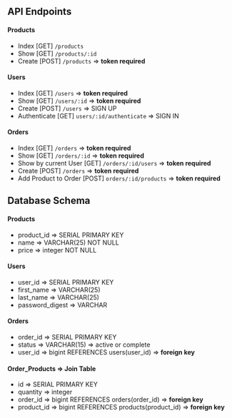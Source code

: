 ## API Endpoints

#### Products

- Index [GET] `/products`
- Show [GET] `/products/:id`
- Create [POST] `/products` => **token required**

#### Users

- Index [GET] `/users` => **token required**
- Show [GET] `/users/:id` => **token required**
- Create [POST] `/users` => SIGN UP
- Authenticate [GET] `users/:id/authenticate` => SIGN IN

#### Orders

- Index [GET] `/orders` => **token required**
- Show [GET] `/orders/:id` => **token required**
- Show by current User [GET] `/orders/:id/users` => **token required**
- Create [POST] `/orders` => **token required**
- Add Product to Order [POST] `orders/:id/products` => **token required**

## Database Schema

#### Products

- product_id => SERIAL PRIMARY KEY
- name => VARCHAR(25) NOT NULL
- price => integer NOT NULL

#### Users

- user_id => SERIAL PRIMARY KEY
- first_name => VARCHAR(25)
- last_name => VARCHAR(25)
- password_digest => VARCHAR

#### Orders

- order_id => SERIAL PRIMARY KEY
- status => VARCHAR(15) => active or complete
- user_id => bigint REFERENCES users(user_id) => **foreign key**

#### Order_Products => Join Table

- id => SERIAL PRIMARY KEY
- quantity => integer
- order_id => bigint REFERENCES orders(order_id) => **foreign key**
- product_id => bigint REFERENCES products(product_id) => **foreign key**
